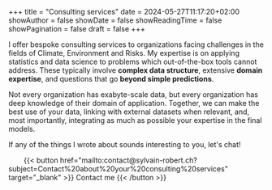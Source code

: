 +++
title = "Consulting services"
date = 2024-05-27T11:17:20+02:00
showAuthor = false
showDate = false
showReadingTime = false
showPagination  = false
draft = false
+++

I offer bespoke consulting services to organizations facing challenges in the fields of Climate, Environment and Risks. My expertise is on applying statistics and data science to problems which out-of-the-box tools cannot address. These typically involve **complex data structure**, extensive **domain expertise**, and questions that go **beyond simple predictions**.

Not every organization has exabyte-scale data, but every organization has deep knowledge of their domain of application. Together, we can make the best use of your data, linking with external datasets when relevant, and, most importantly, integrating as much as possible your expertise in the final models.

If any of the things I wrote about sounds interesting to you, let's chat!



<span style="margin-left: 30px;">
{{< button href="mailto:contact@sylvain-robert.ch?subject=Contact%20about%20your%20consulting%20services" target="_blank" >}} Contact me {{< /button >}}
</span>
